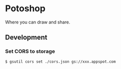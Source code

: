 # Potoshop

Where you can draw and share.

## Development

### Set CORS to storage

```console
$ gsutil cors set ./cors.json gs://xxx.appspot.com
```
